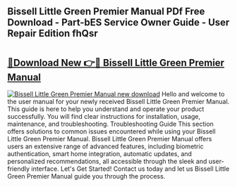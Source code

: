 ## Bissell Little Green Premier Manual PDf Free Download - Part-bES Service Owner Guide - User Repair Edition fhQsr

# <h2><a href="http://bc36453.oget.top/?id=Bissell+Little+Green+Premier+Manual">🔗Download New 👉🔴 Bissell Little Green Premier Manual</a></h2>

[![Bissell Little Green Premier Manual new download](https://i.imgur.com/5g1atiW.png)](http://bc36453.oget.top/?id=Bissell+Little+Green+Premier+Manual)
Hello and welcome to the user manual for your newly received Bissell Little Green Premier Manual. This guide is here to help you understand and operate your product successfully. You will find clear instructions for installation, usage, maintenance, and troubleshooting. Troubleshooting Guide This section offers solutions to common issues encountered while using your Bissell Little Green Premier Manual. Bissell Little Green Premier Manual offers users an extensive range of advanced features, including biometric authentication, smart home integration, automatic updates, and personalized recommendations, all accessible through the sleek and user-friendly interface. Let's Get Started! Contact us today and let us Bissell Little Green Premier Manual guide you through the process.
